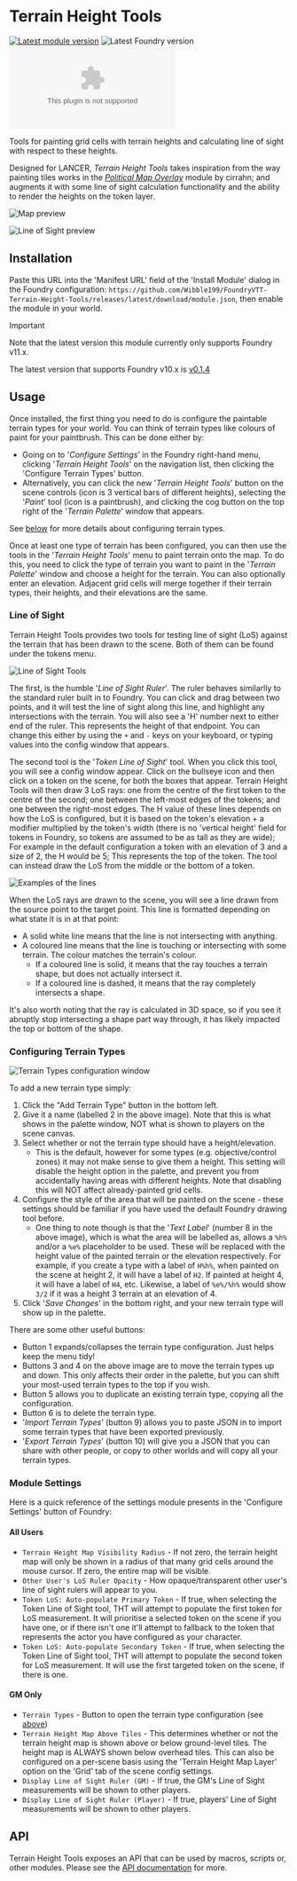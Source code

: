 # Terrain Height Tools

[![Latest module version](https://img.shields.io/badge/dynamic/json?url=https%3A%2F%2Fgithub.com%2FWibble199%2FFoundryVTT-Terrain-Height-Tools%2Freleases%2Flatest%2Fdownload%2Fmodule.json&query=%24.version&prefix=v&style=for-the-badge&label=latest%20version)](https://github.com/Wibble199/FoundryVTT-Terrain-Height-Tools/releases/latest)
![Latest Foundry version](https://img.shields.io/badge/dynamic/json?url=https%3A%2F%2Fgithub.com%2FWibble199%2FFoundryVTT-Terrain-Height-Tools%2Freleases%2Flatest%2Fdownload%2Fmodule.json&query=%24.compatibility.verified&style=for-the-badge&label=foundry%20version&color=fe6a1f)
[![GitHub downloads (latest version)](https://img.shields.io/github/downloads/Wibble199/FoundryVTT-Terrain-Height-Tools/latest/release.zip?style=for-the-badge&label=downloads)](https://github.com/Wibble199/FoundryVTT-Terrain-Height-Tools/releases/latest)

Tools for painting grid cells with terrain heights and calculating line of sight with respect to these heights.

Designed for LANCER, _Terrain Height Tools_ takes inspiration from the way painting tiles works in the _[Political Map Overlay](https://github.com/cirrahn/foundry-polmap)_ module by cirrahn; and augments it with some line of sight calculation functionality and the ability to render the heights on the token layer.

![Map preview](docs/overview.webp)

![Line of Sight preview](docs/los-rays.webp)

## Installation

Paste this URL into the 'Manifest URL' field of the 'Install Module' dialog in the Foundry configuration: `https://github.com/Wibble199/FoundryVTT-Terrain-Height-Tools/releases/latest/download/module.json`, then enable the module in your world.

> [!IMPORTANT]
> Note that the latest version this module currently only supports Foundry v11.x.
>
> The latest version that supports Foundry v10.x is [v0.1.4](https://github.com/Wibble199/FoundryVTT-Terrain-Height-Tools/releases/tag/v0.1.4)

## Usage

Once installed, the first thing you need to do is configure the paintable terrain types for your world. You can think of terrain types like colours of paint for your paintbrush. This can be done either by:
- Going on to '_Configure Settings_' in the Foundry right-hand menu, clicking '_Terrain Height Tools_' on the navigation list, then clicking the 'Configure Terrain Types' button.
- Alternatively, you can click the new '_Terrain Height Tools_' button on the scene controls (icon is 3 vertical bars of different heights), selecting the '_Paint_' tool (icon is a paintbrush), and clicking the cog button on the top right of the '_Terrain Palette_' window that appears.

See [below](#configuring-terrain-types) for more details about configuring terrain types.

Once at least one type of terrain has been configured, you can then use the tools in the '_Terrain Height Tools_' menu to paint terrain onto the map. To do this, you need to click the type of terrain you want to paint in the '_Terrain Palette_' window and choose a height for the terrain. You can also optionally enter an elevation. Adjacent grid cells will merge together if their terrain types, their heights, and their elevations are the same.

### Line of Sight

Terrain Height Tools provides two tools for testing line of sight (LoS) against the terrain that has been drawn to the scene. Both of them can be found under the tokens menu.

![Line of Sight Tools](docs/los-tools.webp)

The first, is the humble '_Line of Sight Ruler_'. The ruler behaves similarlly to the standard ruler built in to Foundry. You can click and drag between two points, and it will test the line of sight along this line, and highlight any intersections with the terrain. You will also see a 'H' number next to either end of the ruler. This represents the height of that endpoint. You can change this either by using the `+` and `-` keys on your keyboard, or typing values into the config window that appears.

The second tool is the '_Token Line of Sight_' tool. When you click this tool, you will see a config window appear. Click on the bullseye icon and then click on a token on the scene, for both the boxes that appear. Terrain Height Tools will then draw 3 LoS rays: one from the centre of the first token to the centre of the second; one between the left-most edges of the tokens; and one between the right-most edges. The H value of these lines depends on how the LoS is configured, but it is based on the token's elevation + a modifier multiplied by the token's width (there is no 'vertical height' field for tokens in Foundry, so tokens are assumed to be as tall as they are wide); For example in the default configuration a token with an elevation of 3 and a size of 2, the H would be 5; This represents the top of the token. The tool can instead draw the LoS from the middle or the bottom of a token.

![Examples of the lines](docs/los-ray-examples.webp)

When the LoS rays are drawn to the scene, you will see a line drawn from the source point to the target point. This line is formatted depending on what state it is in at that point:
- A solid white line means that the line is not intersecting with anything.
- A coloured line means that the line is touching or intersecting with some terrain. The colour matches the terrain's colour.
	- If a coloured line is solid, it means that the ray touches a terrain shape, but does not actually intersect it.
	- If a coloured line is dashed, it means that the ray completely intersects a shape.

It's also worth noting that the ray is calculated in 3D space, so if you see it abruptly stop intersecting a shape part way through, it has likely impacted the top or bottom of the shape.

### Configuring Terrain Types

![Terrain Types configuration window](docs/terrain-types-config.webp)

To add a new terrain type simply:
1. Click the "Add Terrain Type" button in the bottom left.
2. Give it a name (labelled 2 in the above image). Note that this is what shows in the palette window, NOT what is shown to players on the scene canvas.
3. Select whether or not the terrain type should have a height/elevation.
	- This is the default, however for some types (e.g. objective/control zones) it may not make sense to give them a height. This setting will disable the height option in the palette, and prevent you from accidentally having areas with different heights. Note that disabling this will NOT affect already-painted grid cells.
4. Configure the style of the area that will be painted on the scene - these settings should be familiar if you have used the default Foundry drawing tool before.
	- One thing to note though is that the '_Text Label_' (number 8 in the above image), which is what the area will be labelled as, allows a `%h%` and/or a `%e%` placeholder to be used. These will be replaced with the height value of the painted terrain or the elevation respectively. For example, if you create a type with a label of `H%h%`, when painted on the scene at height 2, it will have a label of `H2`. If painted at height 4, it will have a label of `H4`, etc. Likewise, a label of `%e%/%h%` would show `3/2` if it was a height 3 terrain at an elevation of 4.
5. Click '_Save Changes_' in the bottom right, and your new terrain type will show up in the palette.

There are some other useful buttons:
- Button 1 expands/collapses the terrain type configuration. Just helps keep the menu tidy!
- Buttons 3 and 4 on the above image are to move the terrain types up and down. This only affects their order in the palette, but you can shift your most-used terrain types to the top if you wish.
- Button 5 allows you to duplicate an existing terrain type, copying all the configuration.
- Button 6 is to delete the terrain type.
- '_Import Terrain Types_' (button 9) allows you to paste JSON in to import some terrain types that have been exported previously.
- '_Export Terrain Types_' (button 10) will give you a JSON that you can share with other people, or copy to other worlds and will copy all your terrain types.

### Module Settings

Here is a quick reference of the settings module presents in the 'Configure Settings' button of Foundry:

#### All Users

- `Terrain Height Map Visibility Radius` - If not zero, the terrain height map will only be shown in a radius of that many grid cells around the mouse cursor. If zero, the entire map will be visible.
- `Other User's LoS Ruler Opacity` - How opaque/transparent other user's line of sight rulers will appear to you.
- `Token LoS: Auto-populate Primary Token` - If true, when selecting the Token Line of Sight tool, THT will attempt to populate the first token for LoS measurement. It will prioritise a selected token on the scene if you have one, or if there isn't one it'll attempt to fallback to the token that represents the actor you have configured as your character.
- `Token LoS: Auto-populate Secondary Token` - If true, when selecting the Token Line of Sight tool, THT will attempt to populate the second token for LoS measurement. It will use the first targeted token on the scene, if there is one.

#### GM Only

- `Terrain Types` - Button to open the terrain type configuration (see [above]((#configuring-terrain-types)))
- `Terrain Height Map Above Tiles` - This determines whether or not the terrain height map is shown above or below ground-level tiles. The height map is ALWAYS shown below overhead tiles. This can also be configured on a per-scene basis using the 'Terrain Height Map Layer' option on the 'Grid' tab of the scene config settings.
- `Display Line of Sight Ruler (GM)` - If true, the GM's Line of Sight measurements will be shown to other players.
- `Display Line of Sight Ruler (Player)` - If true, players' Line of Sight measurements will be shown to other players.

## API

Terrain Height Tools exposes an API that can be used by macros, scripts or, other modules. Please see the [API documentation](/docs/api.md) for more.

